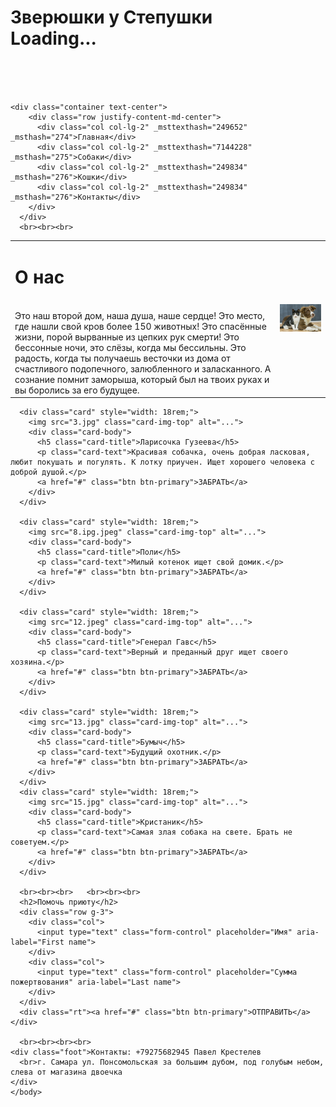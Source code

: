 <html>
  <head>
    <meta charset="utf-8">
    <meta name="viewport" content="width=device-width, initial-scale=1">
    <link href="https://cdn.jsdelivr.net/npm/bootstrap@5.3.1/dist/css/bootstrap.min.css" rel="stylesheet">
    <link href="https://getbootstrap.com/docs/5.3/assets/css/docs.css" rel="stylesheet">
    <link href="19.css" rel="stylesheet">
    <title>Животные в добрую ногу</title>
    <script src="https://cdn.jsdelivr.net/npm/bootstrap@5.3.1/dist/js/bootstrap.bundle.min.js"></script>
  </head>
  <body class="p-3 m-0 border-0 bd-example m-0 border-0 bd-example-row">
    <h1 class="txt">Зверюшки у Степушки<div class="spinner-border text-light" role="status">
        <span class="visually-hidden">Loading...</span>
      </div></h1>
    <br><br><br>

    <div class="container text-center">
        <div class="row justify-content-md-center">
          <div class="col col-lg-2" _msttexthash="249652" _msthash="274">Главная</div>
          <div class="col col-lg-2" _msttexthash="7144228" _msthash="275">Собаки</div>
          <div class="col col-lg-2" _msttexthash="249834" _msthash="276">Кошки</div>
          <div class="col col-lg-2" _msttexthash="249834" _msthash="276">Контакты</div>
        </div>
      </div>
      <br><br><br>

<table width="70%" align="center">
    <tr><td> <div class="step"><div class="step1"><h1>О нас</h1><br>Это наш второй дом, наша душа, наше сердце! Это место, где нашли свой кров более 150 животных!
        Это спасённые жизни, порой вырванные из цепких рук смерти! Это бессонные ночи, это слёзы, когда мы бессильны.
        Это радость, когда ты получаешь весточки из дома от счастливого подопечного, залюбленного и заласканного. А сознание помнит заморыша, который был на твоих руках и вы боролись за его будущее.</div></div></td><td><img src="1.jpg" width="600px" class="img1"></td></tr>
    
</table>


      <div class="card" style="width: 18rem;">
        <img src="3.jpg" class="card-img-top" alt="...">
        <div class="card-body">
          <h5 class="card-title">Ларисочка Гузеева</h5>
          <p class="card-text">Красивая собачка, очень добрая ласковая, любит покушать и погулять. К лотку приучен. Ищет хорошего человека с доброй душой.</p>
          <a href="#" class="btn btn-primary">ЗАБРАТЬ</a>
        </div>
      </div>

      <div class="card" style="width: 18rem;">
        <img src="8.ipg.jpeg" class="card-img-top" alt="...">
        <div class="card-body">
          <h5 class="card-title">Поли</h5>
          <p class="card-text">Милый котенок ищет свой домик.</p>
          <a href="#" class="btn btn-primary">ЗАБРАТЬ</a>
        </div>
      </div>

      <div class="card" style="width: 18rem;">
        <img src="12.jpeg" class="card-img-top" alt="...">
        <div class="card-body">
          <h5 class="card-title">Генерал Гавс</h5>
          <p class="card-text">Верный и преданный друг ищет своего хозяина.</p>
          <a href="#" class="btn btn-primary">ЗАБРАТЬ</a>
        </div>
      </div>

      <div class="card" style="width: 18rem;">
        <img src="13.jpg" class="card-img-top" alt="...">
        <div class="card-body">
          <h5 class="card-title">Бумыч</h5>
          <p class="card-text">Будущий охотник.</p>
          <a href="#" class="btn btn-primary">ЗАБРАТЬ</a>
        </div>
      </div>
      <div class="card" style="width: 18rem;">
        <img src="15.jpg" class="card-img-top" alt="...">
        <div class="card-body">
          <h5 class="card-title">Кристаник</h5>
          <p class="card-text">Самая злая собака на свете. Брать не советуем.</p>
          <a href="#" class="btn btn-primary">ЗАБРАТЬ</a>
        </div>
      </div>

      <br><br><br>   <br><br><br>
      <h2>Помочь приюту</h2>
      <div class="row g-3">
        <div class="col">
          <input type="text" class="form-control" placeholder="Имя" aria-label="First name">
        </div>
        <div class="col">
          <input type="text" class="form-control" placeholder="Сумма пожертвования" aria-label="Last name">
        </div>
      </div>
      <div class="rt"><a href="#" class="btn btn-primary">ОТПРАВИТЬ</a></div>

      <br><br><br><br>
    <div class="foot">Контакты: +79275682945 Павел Крестелев
      <br>г. Самара ул. Понсомольская за большим дубом, под голубым небом, слева от магазина двоечка
    </div>
    </body>
</html>
